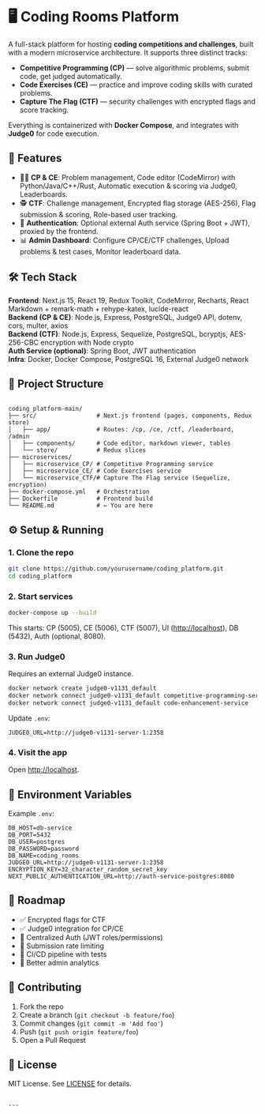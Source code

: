 
# 🖥️ Coding Rooms Platform

A full-stack platform for hosting **coding competitions and challenges**, built with a modern microservice architecture. It supports three distinct tracks:

- **Competitive Programming (CP)** — solve algorithmic problems, submit code, get judged automatically.  
- **Code Exercises (CE)** — practice and improve coding skills with curated problems.  
- **Capture The Flag (CTF)** — security challenges with encrypted flags and score tracking.  

Everything is containerized with **Docker Compose**, and integrates with **Judge0** for code execution.

## 🚀 Features
- 👩‍💻 **CP & CE**: Problem management, Code editor (CodeMirror) with Python/Java/C++/Rust, Automatic execution & scoring via Judge0, Leaderboards.  
- 🕵️ **CTF**: Challenge management, Encrypted flag storage (AES-256), Flag submission & scoring, Role-based user tracking.  
- 🔐 **Authentication**: Optional external Auth service (Spring Boot + JWT), proxied by the frontend.  
- 📊 **Admin Dashboard**: Configure CP/CE/CTF challenges, Upload problems & test cases, Monitor leaderboard data.  

## 🛠️ Tech Stack
**Frontend**: Next.js 15, React 19, Redux Toolkit, CodeMirror, Recharts, React Markdown + remark-math + rehype-katex, lucide-react  
**Backend (CP & CE)**: Node.js, Express, PostgreSQL, Judge0 API, dotenv, cors, multer, axios  
**Backend (CTF)**: Node.js, Express, Sequelize, PostgreSQL, bcryptjs, AES-256-CBC encryption with Node crypto  
**Auth Service (optional)**: Spring Boot, JWT authentication  
**Infra**: Docker, Docker Compose, PostgreSQL 16, External Judge0 network  

## 📂 Project Structure
```

coding_platform-main/
├── src/                 # Next.js frontend (pages, components, Redux store)
│   ├── app/             # Routes: /cp, /ce, /ctf, /leaderboard, /admin
│   ├── components/      # Code editor, markdown viewer, tables
│   └── store/           # Redux slices
├── microservices/
│   ├── microservice_CP/ # Competitive Programming service
│   ├── microservice_CE/ # Code Exercises service
│   └── microservice_CTF/# Capture The Flag service (Sequelize, encryption)
├── docker-compose.yml   # Orchestration
├── Dockerfile           # Frontend build
└── README.md            # ← You are here

````

## ⚙️ Setup & Running
### 1. Clone the repo
```bash
git clone https://github.com/yourusername/coding_platform.git
cd coding_platform
````

### 2. Start services

```bash
docker-compose up --build
```

This starts: CP (5005), CE (5006), CTF (5007), UI ([http://localhost](http://localhost)), DB (5432), Auth (optional, 8080).

### 3. Run Judge0

Requires an external Judge0 instance.

```bash
docker network create judge0-v1131_default
docker network connect judge0-v1131_default competitive-programming-service
docker network connect judge0-v1131_default code-enhancement-service
```

Update `.env`:

```
JUDGE0_URL=http://judge0-v1131-server-1:2358
```

### 4. Visit the app

Open [http://localhost](http://localhost).

## 🔑 Environment Variables

Example `.env`:

```
DB_HOST=db-service
DB_PORT=5432
DB_USER=postgres
DB_PASSWORD=password
DB_NAME=coding_rooms
JUDGE0_URL=http://judge0-v1131-server-1:2358
ENCRYPTION_KEY=32_character_random_secret_key
NEXT_PUBLIC_AUTHENTICATION_URL=http://auth-service-postgres:8080
```

## 📝 Roadmap

* ✅ Encrypted flags for CTF
* ✅ Judge0 integration for CP/CE
* 🔲 Centralized Auth (JWT roles/permissions)
* 🔲 Submission rate limiting
* 🔲 CI/CD pipeline with tests
* 🔲 Better admin analytics

## 🤝 Contributing

1. Fork the repo
2. Create a branch (`git checkout -b feature/foo`)
3. Commit changes (`git commit -m 'Add foo'`)
4. Push (`git push origin feature/foo`)
5. Open a Pull Request

## 📄 License

MIT License. See [LICENSE](LICENSE) for details.

```

---

```
